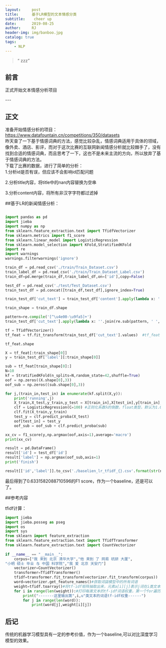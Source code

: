 ```yaml
---
layout:     post
title:      基于LR模型的文本情感分类
subtitle:    cheer up
date:       2019-08-25
author:     RJ
header-img: img/banboo.jpg
catalog: true
tags:
    - NLP
---
```


> “ zzz”



## 前言

正式开始文本情感分析项目

<p id = "build"></p>
---

## 正文
准备开始情感分析的项目：
<br>https://www.datafountain.cn/competitions/350/datasets
<br>昨天查了一下基于情感词典的方法，感觉比较杂乱，情感词典适用于具体的领域，像外卖、酒店、影评，而对于这次比赛的互联网新闻情感分析就比较棘手了，没有找到合适的情感词典，而且思考了一下，这也不是未来主流的方向，所以放弃了基于情感词典的方法。
<br>
下载了比赛的数据，进行了简单的分析：<br>
1.分析id是否有误，但应该不会影响id匹配问题

2.分析title内容，将title中的nan内容替换为空串

3.分析content内容，将所有非汉字字符都过滤掉

##基于LR的新闻情感分析：
```python

import pandas as pd
import jieba
import numpy as np
from sklearn.feature_extraction.text import TfidfVectorizer
from sklearn.metrics import f1_score
from sklearn.linear_model import LogisticRegression
from sklearn.model_selection import KFold,StratifiedKFold
import re
import warnings
warnings.filterwarnings('ignore')

train_df = pd.read_csv('./train/Train_Dataset.csv')
train_label_df = pd.read_csv('./train/Train_Dataset_Label.csv')
train_df=pd.merge(train_df,train_label_df,on=['id'],copy=False)

test_df = pd.read_csv('./test/Test_Dataset.csv')
train_test_df = pd.concat([train_df,test_df],ignore_index=True)

train_test_df['cut_text'] = train_test_df['content'].apply(lambda x: ' '.join(jieba.cut(str(x))))

train_shape = train_df.shape

pattern=re.compile('[^\u4e00-\u9fa5]+')
train_test_df['cut_text'].apply(lambda x: ''.join(re.sub(pattern, ' ', x, count=0, flags=0)))

tf = TfidfVectorizer() 
tf_feat = tf.fit_transform(train_test_df['cut_text'].values)  #tf_feat = tf_feat.tocsr()

tf_feat.shape

X = tf_feat[:train_shape[0]]
y = train_test_df['label'][:train_shape[0]]

sub = tf_feat[train_shape[0]:]
N=10
kf = StratifiedKFold(n_splits=N,random_state=42,shuffle=True)
oof = np.zeros((X.shape[0],3))
oof_sub = np.zeros((sub.shape[0],3))

for j,(train_in,test_in) in enumerate(kf.split(X,y)):
    print('running',j)
    X_train,X_test,y_train,y_test = X[train_in],X[test_in],y[train_in],y[test_in]
    clf = LogisticRegression(C=100) #正则化系数λ的倒数，float类型，默认为1.0。必须是正浮点型数。像SVM一样，越小的数值表示越强的正则化。
    clf.fit(X_train,y_train)
    test_y = clf.predict_proba(X_test)
    oof[test_in] = test_y
    oof_sub = oof_sub + clf.predict_proba(sub)

xx_cv = f1_score(y,np.argmax(oof,axis=1),average='macro')
print(xx_cv)

result = pd.DataFrame()
result['id'] = test_df['id']
result['label'] = np.argmax(oof_sub,axis=1)
print('finish')

result[['id','label']].to_csv('./baselien_lr_tfidf_{}.csv'.format(str(np.mean(xx_cv)).split('.')[1]),index=False) 

```
最后得到了0.6331582088710596的F1 score，作为一个baseline，还是可以了。

##参考内容

tfidf计算：
```python
import jieba
import jieba.posseg as pseg
import os
import sys
from sklearn import feature_extraction
from sklearn.feature_extraction.text import TfidfTransformer
from sklearn.feature_extraction.text import CountVectorizer
 
if __name__ == "__main__":
    corpus=["我 来到 北京 清华大学","他 来到 了 网易 杭研 大厦",
"小明 硕士 毕业 与 中国 科学院","我 爱 北京 天安门"]
    vectorizer=CountVectorizer()
    transformer=TfidfTransformer()
    tfidf=transformer.fit_transform(vectorizer.fit_transform(corpus))
    word=vectorizer.get_feature_names()#获取词袋模型中的所有词语
    weight=tfidf.toarray()#将tf-idf矩阵抽取出来，元素a[i][j]表示j词在i类文本中的tf-idf权重
    for i in range(len(weight)):#打印每类文本的tf-idf词语权重，第一个for遍历所有文本，第二个for便利某一类文本下的词语权重
        print("-------这里输出第",i,u"类文本的词语tf-idf权重------")
        for j in range(len(word)):
            print(word[j],weight[i][j]) 


```

## 后记

传统的机器学习模型具有一定的参考价值，作为一个baseline,可以对比深度学习模型的效果。






